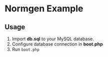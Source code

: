 # Normgen Example

## Usage

1) Import **db.sql** to your MySQL database.
2) Configure database connection in **boot.php**
3) Run `boot.php`